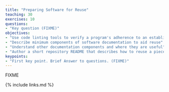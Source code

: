 ```yaml
---
title: "Preparing Software for Reuse"
teaching: 30
exercises: 10
questions:
- "Key question (FIXME)"
objectives:
- "Use code linting tools to verify a program's adherence to an established Python coding style"
- "Describe minimum components of software documentation to aid reuse"
- "Understand other documentation components and where they are useful"
- "Author a short repository README that describes how to reuse a piece of software"
keypoints:
- "First key point. Brief Answer to questions. (FIXME)"
---
```

FIXME

{% include links.md %}
